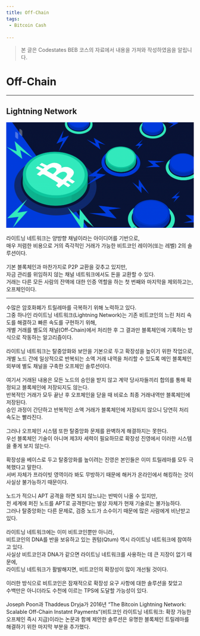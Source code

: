 ```yaml
---
title: Off-Chain
tags: 
 - Bitcoin Cash

---
```


> 본 글은 Codestates BEB 코스의 자료에서 내용을 가져와 작성하였음을 알립니다. 

# Off-Chain

---

## Lightning Network
![off-chain](../../assets/img/off-chain.png)  

라이트닝 네트워크는 양방향 채널이라는 아이디어를 기반으로,  
매우 저렴한 비용으로 거의 즉각적인 거래가 가능한 비트코인 ​​레이어(또는 레벨) 2의 솔루션이다.  
<br>
기본 블록체인과 마찬가지로 P2P 교환을 갖추고 있지만,  
자금 관리를 위임하지 않는 채널 네트워크에서도 돈을 교환할 수 있다.  
거래는 다른 모든 사람의 잔액에 대한 인증 역할을 하는 첫 번째와 마지막을 제외하고는, 오프체인이다.  

---

수많은 암호화폐가 트릴레마를 극복하기 위해 노력하고 있다.  
그중 하나인 라이트닝 네트워크(Lightning Network)는 기존 비트코인의 느린 처리 속도를 해결하고 빠른 속도를 구현하기 위해,  
개별 거래를 별도의 채널(Off-Chain)에서 처리한 후 그 결과만 블록체인에 기록하는 방식으로 작동하는 알고리즘이다.  
<br>
라이트닝 네트워크는 탈중앙화와 보안을 기본으로 두고 확장성을 높이기 위한 작업으로, 개별 노드 간에 일상적으로 반복되는 소액 거래 내역을 처리할 수 있도록 메인 블록체인 외부에 별도 채널을 구축한 오프체인 솔루션이다.  
<br>
여기서 거래된 내용은 모든 노드의 승인을 받지 않고 계약 당사자들끼리 합의를 통해 확정되고 블록체인에 저장되지도 않는다.  
반복적인 거래가 모두 끝난 후 오프체인을 닫을 때 비로소 최종 거래내역만 블록체인에 저장된다.  
승인 과정이 간단하고 반복적인 소액 거래가 블록체인에 저장되지 않으니 당연히 처리 속도는 빨라진다.  
<br>
그러나 오프체인 시스템 또한 탈중앙화 문제를 완벽하게 해결하지는 못한다.  
우선 블록체인 기술이 아니며 제3자 세력이 필요하므로 확장성 진영에서 이러한 시스템을 좋게 보지 않는다.  
<br>
확장성을 베이스로 두고 탈중앙화를 높이려는 진영은 본인들은 이미 트릴레마를 모두 극복했다고 말한다.  
서버 자체가 프라이빗 영역이라 봐도 무방하기 때문에 해커가 온라인에서 해킹하는 것이 사실상 불가능하기 때문이다.  
<br>
노드가 적으니 APT 공격을 하면 되지 않느냐는 반박이 나올 수 있지만,  
전 세계에 퍼진 노드를 APT로 공격한다는 발상 자체가 현재 기술로는 불가능하다.  
그러나 탈중앙화는 다른 문제로, 검증 노드가 소수이기 때문에 많은 사람에게 비난받고 있다.  
<br>
라이트닝 네트워크에는 이미 비트코인뿐만 아니라,  
비트코인의 DNA를 반을 보유하고 있는 퀀텀(Qtum) 역시 라이트닝 네트워크에 참여하고 있다.  
사실상 비트코인과 DNA가 같으면 라이트닝 네트워크를 사용하는 데 큰 지장이 없기 때문에,  
라이트닝 네트워크가 활발해지면, 비트코인의 확장성이 많이 개선될 것이다.  
<br>
이러한 방식으로 비트코인은 잠재적으로 확장성 요구 사항에 대한 솔루션을 찾았고  
수백만은 아니더라도 수천에 이르는 TPS에 도달할 가능성이 있다.  
<br>
Joseph Poon과 Thaddeus Dryja가 2016년 “The Bitcoin Lightning Network: Scalable Off-Chain Instatnt Payments”(비트코인 라이트닝 네트워크: 확장 가능한 오프체인 즉시 지급)이라는 논문과 함께 제안한 솔루션은 유명한 블록체인 트릴레마를 해결하기 위한 마지막 부분을 추가했다.  